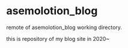 # asemolotion_blog
remote of asemolotion_blog working directory.

this is repository of my blog site in 2020~
